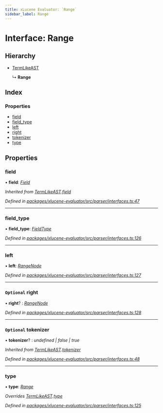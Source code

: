 ```yaml
---
title: xLucene Evaluator: `Range`
sidebar_label: Range
---
```


# Interface: Range

## Hierarchy

* [TermLikeAST](termlikeast.md)

  ↳ **Range**

## Index

### Properties

* [field](range.md#field)
* [field_type](range.md#field_type)
* [left](range.md#left)
* [right](range.md#optional-right)
* [tokenizer](range.md#optional-tokenizer)
* [type](range.md#type)

## Properties

###  field

• **field**: *[Field](../overview.md#field)*

*Inherited from [TermLikeAST](termlikeast.md).[field](termlikeast.md#field)*

*Defined in [packages/xlucene-evaluator/src/parser/interfaces.ts:47](https://github.com/terascope/teraslice/blob/78714a985/packages/xlucene-evaluator/src/parser/interfaces.ts#L47)*

___

###  field_type

• **field_type**: *[FieldType](../enums/fieldtype.md)*

*Defined in [packages/xlucene-evaluator/src/parser/interfaces.ts:126](https://github.com/terascope/teraslice/blob/78714a985/packages/xlucene-evaluator/src/parser/interfaces.ts#L126)*

___

###  left

• **left**: *[RangeNode](rangenode.md)*

*Defined in [packages/xlucene-evaluator/src/parser/interfaces.ts:127](https://github.com/terascope/teraslice/blob/78714a985/packages/xlucene-evaluator/src/parser/interfaces.ts#L127)*

___

### `Optional` right

• **right**? : *[RangeNode](rangenode.md)*

*Defined in [packages/xlucene-evaluator/src/parser/interfaces.ts:128](https://github.com/terascope/teraslice/blob/78714a985/packages/xlucene-evaluator/src/parser/interfaces.ts#L128)*

___

### `Optional` tokenizer

• **tokenizer**? : *undefined | false | true*

*Inherited from [TermLikeAST](termlikeast.md).[tokenizer](termlikeast.md#optional-tokenizer)*

*Defined in [packages/xlucene-evaluator/src/parser/interfaces.ts:48](https://github.com/terascope/teraslice/blob/78714a985/packages/xlucene-evaluator/src/parser/interfaces.ts#L48)*

___

###  type

• **type**: *[Range](../enums/asttype.md#range)*

*Overrides [TermLikeAST](termlikeast.md).[type](termlikeast.md#type)*

*Defined in [packages/xlucene-evaluator/src/parser/interfaces.ts:125](https://github.com/terascope/teraslice/blob/78714a985/packages/xlucene-evaluator/src/parser/interfaces.ts#L125)*
